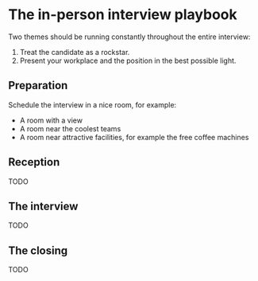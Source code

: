 The in-person interview playbook
================================

Two themes should be running constantly throughout the entire interview:

1. Treat the candidate as a rockstar.
2. Present your workplace and the position in the best possible light.

Preparation
-----------

Schedule the interview in a nice room, for example:

- A room with a view
- A room near the coolest teams
- A room near attractive facilities, for example the free coffee machines

Reception
---------

TODO

The interview
-------------

TODO

The closing
-----------

TODO
